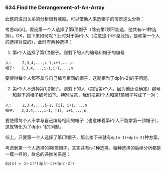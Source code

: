 ### 634.Find the Derangement-of-An-Array

此题的递归关系的分析很有难度。可以借助人来选帽子的情景这么分析：

考虑dp[n]。假设第一个人选择了第i顶帽子（除去第1顶不能选，他共有n-1种选择）。OK，接下来如何呢？此时对于第i个人（注意这个i不是泛指，是和第一个人的选择对应的），此时有两种选择：

1. 第i个人选择了第1顶帽子。则剩下的人的编号和帽子的编号
```
人:     2,3,4,...,i-1,i+1,...,n
帽子:   2,3,4,...,i-1,i+1,...,n
```
要使得每个人都不拿与自己编号相同的帽子，这就相当于dp[n-2]的子问题。

2. 第i个人不选择第1顶帽子。则剩下的人（包括第i个人，因为他还没确定）编号和剩下的帽子编号如下。特别注意，我们把第i个人和第1顶帽子写成了一对：
```
人:     2,3,4,...,i-1, [i], i+1,...,n
帽子:   2,3,4,...,i-1, [1], i+1,...,n
```
要使得每个人不拿与自己编号相同的帽子（也意味着第i个人不能拿第一顶帽子），这就转化为了dp[n-1]的问题。

综上，只要第一个人选择了第i顶帽子，那么接下来就有```dp[n-1]+dp[n-2]```种方案。

考虑到第一个人选择的第i顶帽子，其实共有n-1种选择，每种选择的后续分析都是一模一样的，故总的递推关系是：
```
dp[n] = (n-1)*(dp[n-1]+dp[n-2])
```
